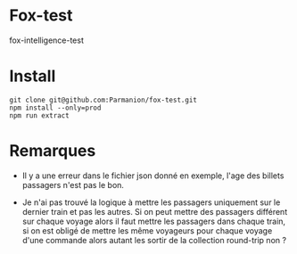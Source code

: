 # Fox-test
fox-intelligence-test

# Install
```
git clone git@github.com:Parmanion/fox-test.git
npm install --only=prod
npm run extract
```

# Remarques
- Il y a une erreur dans le fichier json donné en exemple, l'age des billets passagers n'est pas le bon.

- Je n'ai pas trouvé la logique à mettre les passagers uniquement sur le dernier train et pas les autres.
Si on peut mettre des passagers différent sur chaque voyage alors il faut mettre les passagers dans chaque train, si on est obligé de mettre les même voyageurs pour chaque voyage d'une commande alors autant les sortir de la collection round-trip non ?

